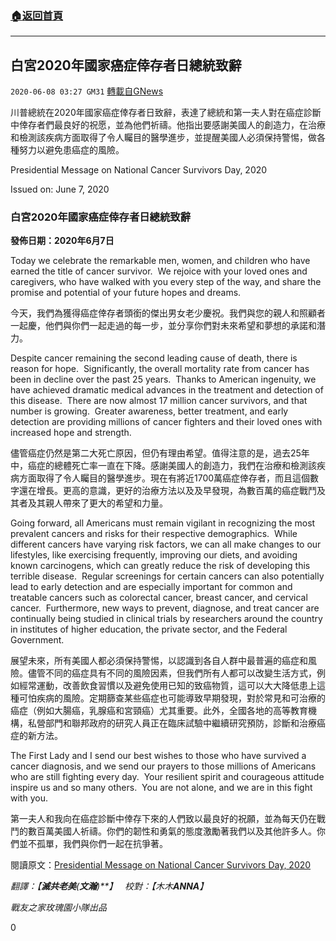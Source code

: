 ###  [:house:返回首頁](https://github.com/ourhimalayas/txt)
---

## 白宮2020年國家癌症倖存者日總統致辭
`2020-06-08 03:27 GM31` [轉載自GNews](https://gnews.org/zh-hant/226172/)

川普總統在2020年國家癌症倖存者日致辭，表達了總統和第一夫人對在癌症診斷中倖存者們最良好的祝愿，並為他們祈禱。他指出要感謝美國人的創造力，在治療和檢測該疾病方面取得了令人矚目的醫學進步，並提醒美國人必須保持警惕，做各種努力以避免患癌症的風險。

Presidential Message on National Cancer Survivors Day, 2020

Issued on: June 7, 2020

### **白宮2020年國家癌症倖存者日總統致辭**

**發佈日期：2020年6月7日**

Today we celebrate the remarkable men, women, and children who have earned the title of cancer survivor.  We rejoice with your loved ones and caregivers, who have walked with you every step of the way, and share the promise and potential of your future hopes and dreams.

今天，我們為獲得癌症倖存者頭銜的傑出男女老少慶祝。我們與您的親人和照顧者一起慶，他們與你們一起走過的每一步，並分享你們對未來希望和夢想的承諾和潛力。

Despite cancer remaining the second leading cause of death, there is reason for hope.  Significantly, the overall mortality rate from cancer has been in decline over the past 25 years.  Thanks to American ingenuity, we have achieved dramatic medical advances in the treatment and detection of this disease.  There are now almost 17 million cancer survivors, and that number is growing.  Greater awareness, better treatment, and early detection are providing millions of cancer fighters and their loved ones with increased hope and strength.

儘管癌症仍然是第二大死亡原因，但仍有理由希望。值得注意的是，過去25年中，癌症的總體死亡率一直在下降。感謝美國人的創造力，我們在治療和檢測該疾病方面取得了令人矚目的醫學進步。現在有將近1700萬癌症倖存者，而且這個數字還在增長。更高的意識，更好的治療方法以及及早發現，為數百萬的癌症戰鬥及其者及其親人帶來了更大的希望和力量。

Going forward, all Americans must remain vigilant in recognizing the most prevalent cancers and risks for their respective demographics.  While different cancers have varying risk factors, we can all make changes to our lifestyles, like exercising frequently, improving our diets, and avoiding known carcinogens, which can greatly reduce the risk of developing this terrible disease.  Regular screenings for certain cancers can also potentially lead to early detection and are especially important for common and treatable cancers such as colorectal cancer, breast cancer, and cervical cancer.  Furthermore, new ways to prevent, diagnose, and treat cancer are continually being studied in clinical trials by researchers around the country in institutes of higher education, the private sector, and the Federal Government.

展望未來，所有美國人都必須保持警惕，以認識到各自人群中最普遍的癌症和風險。儘管不同的癌症具有不同的風險因素，但我們所有人都可以改變生活方式，例如經常運動，改善飲食習慣以及避免使用已知的致癌物質，這可以大大降低患上這種可怕疾病的風險。定期篩查某些癌症也可能導致早期發現，對於常見和可治療的癌症（例如大腸癌，乳腺癌和宮頸癌）尤其重要。此外，全國各地的高等教育機構，私營部門和聯邦政府的研究人員正在臨床試驗中繼續研究預防，診斷和治療癌症的新方法。

The First Lady and I send our best wishes to those who have survived a cancer diagnosis, and we send our prayers to those millions of Americans who are still fighting every day.  Your resilient spirit and courageous attitude inspire us and so many others.  You are not alone, and we are in this fight with you.

第一夫人和我向在癌症診斷中倖存下來的人們致以最良好的祝願，並為每天仍在戰鬥的​​數百萬美國人祈禱。你們的韌性和勇氣的態度激勵著我們以及其他許多人。你們並不孤單，我們與你們一起在抗爭著。

閱讀原文：[Presidential Message on National Cancer Survivors Day, 2020](https://www.whitehouse.gov/briefings-statements/presidential-message-national-cancer-survivors-day-2020/)

*翻譯：【**滅共老美**(**文瀚**)**】*   *校對：【木木**ANNA**】*

*戰友之家玫瑰園小隊出品*

0
